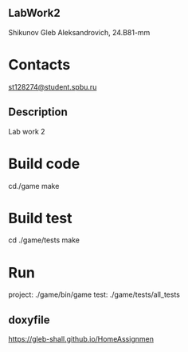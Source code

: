 ## LabWork2

Shikunov Gleb Aleksandrovich, 24.B81-mm

# Contacts
st128274@student.spbu.ru

## Description
Lab work 2

# Build code

cd./game 
make

# Build test

cd ./game/tests
make

# Run
project: ./game/bin/game
test: ./game/tests/all_tests

## doxyfile
https://gleb-shall.github.io/HomeAssignmen